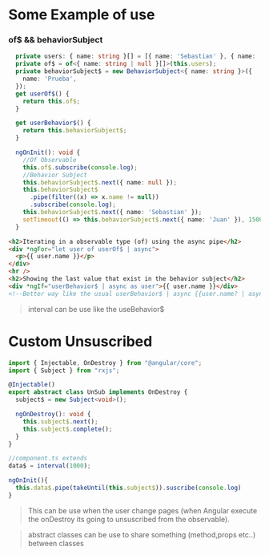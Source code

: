 # Some Example of use

### of$ && behaviorSubject

```ts
  private users: { name: string }[] = [{ name: 'Sebastian' }, { name: 'Juan' }];
  private of$ = of<{ name: string | null }[]>(this.users);
  private behaviorSubject$ = new BehaviorSubject<{ name: string }>({
    name: 'Prueba',
  });
  get userOf$() {
    return this.of$;
  }

  get userBehavior$() {
    return this.behaviorSubject$;
  }

  ngOnInit(): void {
    //Of Observable
    this.of$.subscribe(console.log);
    //Behavior Subject
    this.behaviorSubject$.next({ name: null });
    this.behaviorSubject$
      .pipe(filter((x) => x.name != null))
      .subscribe(console.log);
    this.behaviorSubject$.next({ name: 'Sebastian' });
    setTimeout(() => this.behaviorSubject$.next({ name: 'Juan' }), 1500);
  }
```

```html
<h2>Iterating in a observable type (of) using the async pipe</h2>
<div *ngFor="let user of userOf$ | async">
  <p>{{ user.name }}</p>
</div>
<hr />
<h2>Showing the last value that exist in the behavior subject</h2>
<div *ngIf="userBehavior$ | async as user">{{ user.name }}</div>
<!--Better way like the usual userBehavior$ | async {{user.name? | async}}-->
```

> interval can be use like the useBehavior$

# Custom Unsuscribed

```ts
import { Injectable, OnDestroy } from "@angular/core";
import { Subject } from "rxjs";

@Injectable()
export abstract class UnSub implements OnDestroy {
  subject$ = new Subject<void>();

  ngOnDestroy(): void {
    this.subject$.next();
    this.subject$.complete();
  }
}
```

```ts
//component.ts extends
data$ = interval(1000);

ngOnInit(){
  this.data$.pipe(takeUntil(this.subject$)).suscribe(console.log)
}
```

> This can be use when the user change pages (when Angular execute the onDestroy its going to unsuscribed from the observable).

> abstract classes can be use to share something (method,props etc..) between classes
